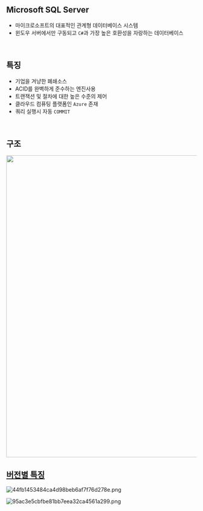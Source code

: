 <!-- --- --><!-- title: 개요 --><!-- updated: 2023-01-20 07:16:22Z --><!-- created: 2023-01-20 03:28:39Z --><!-- latitude: 37.44491680 --><!-- longitude: 127.13886840 --><!-- altitude: 0.0000 --><!-- --- -->## Microsoft SQL Server- 마이크로소프트의 대표적인 관계형 데이터베이스 시스템- 윈도우 서버에서만 구동되고 `C#`과 가장 높은 호환성을 자랑하는 데이터베이스<br>## 특징- 기업을 겨냥한 폐쇄소스- ACID를 완벽하게 준수하는 엔진사용- 트랜잭션 및 절차에 대한 높은 수준의 제어- 클라우드 컴퓨팅 플랫폼인 `Azure` 존재- 쿼리 실행시 자동 `COMMIT`<br>## 구조<img src="/joplinRes/_resources/1bfa5408cf626c797bd40189a379963a.png" width="800"/><br>## [버전별 특징](https://www.microsoft.com/ko-kr/sql-server/sql-server-2019-comparison)![44fb1453484ca4d98beb6af7f76d278e.png](/joplinRes/_resources/44fb1453484ca4d98beb6af7f76d278e.png)![95ac3e5cbfbe81bb7eea32ca4561a299.png](/joplinRes/_resources/95ac3e5cbfbe81bb7eea32ca4561a299.png)